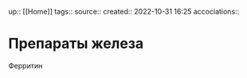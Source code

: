 up:: [[Home]]
tags:: 
source:: 
created:: 2022-10-31 16:25
accociations:: 

# Препараты железа
Ферритин